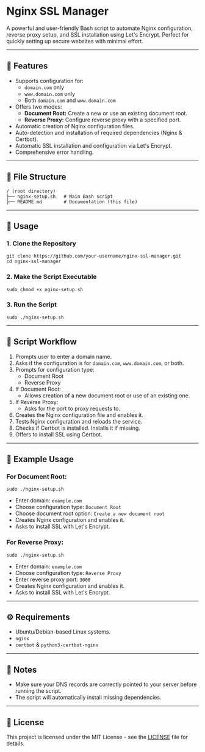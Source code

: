 # Nginx SSL Manager

A powerful and user-friendly Bash script to automate Nginx configuration, reverse proxy setup, and SSL installation using Let's Encrypt. Perfect for quickly setting up secure websites with minimal effort.

---

## 📌 Features
- Supports configuration for:
  - `domain.com` only
  - `www.domain.com` only
  - Both `domain.com` and `www.domain.com`
- Offers two modes:
  - **Document Root:** Create a new or use an existing document root.
  - **Reverse Proxy:** Configure reverse proxy with a specified port.
- Automatic creation of Nginx configuration files.
- Auto-detection and installation of required dependencies (Nginx & Certbot).
- Automatic SSL installation and configuration via Let's Encrypt.
- Comprehensive error handling.

---

## 📂 File Structure
```
/ (root directory)
├── nginx-setup.sh   # Main Bash script
├── README.md        # Documentation (this file)
```

---

## 🚀 Usage
### 1. Clone the Repository
```
git clone https://github.com/your-username/nginx-ssl-manager.git
cd nginx-ssl-manager
```

### 2. Make the Script Executable
```
sudo chmod +x nginx-setup.sh
```

### 3. Run the Script
```
sudo ./nginx-setup.sh
```

---

## 📖 Script Workflow
1. Prompts user to enter a domain name.
2. Asks if the configuration is for `domain.com`, `www.domain.com`, or both.
3. Prompts for configuration type:
   - Document Root
   - Reverse Proxy
4. If Document Root:
   - Allows creation of a new document root or use of an existing one.
5. If Reverse Proxy:
   - Asks for the port to proxy requests to.
6. Creates the Nginx configuration file and enables it.
7. Tests Nginx configuration and reloads the service.
8. Checks if Certbot is installed. Installs it if missing.
9. Offers to install SSL using Certbot.

---

## 🔐 Example Usage
### For Document Root:
```
sudo ./nginx-setup.sh
```
- Enter domain: `example.com`
- Choose configuration type: `Document Root`
- Choose document root option: `Create a new document root`
- Creates Nginx configuration and enables it.
- Asks to install SSL with Let's Encrypt.

### For Reverse Proxy:
```
sudo ./nginx-setup.sh
```
- Enter domain: `example.com`
- Choose configuration type: `Reverse Proxy`
- Enter reverse proxy port: `3000`
- Creates Nginx configuration and enables it.
- Asks to install SSL with Let's Encrypt.

---

## ⚙️ Requirements
- Ubuntu/Debian-based Linux systems.
- `nginx`
- `certbot` & `python3-certbot-nginx`

---

## 📌 Notes
- Make sure your DNS records are correctly pointed to your server before running the script.
- The script will automatically install missing dependencies.

---

## 📜 License
This project is licensed under the MIT License - see the [LICENSE](LICENSE) file for details.

